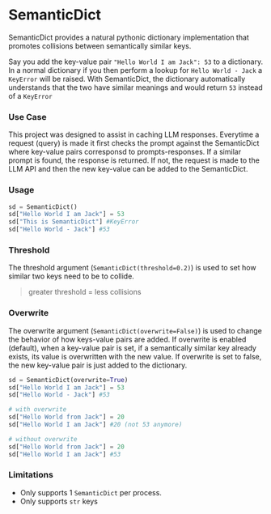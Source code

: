 # SemanticDict
SemanticDict provides a natural pythonic dictionary implementation that promotes collisions between semantically similar keys.

Say you add the key-value pair `"Hello World I am Jack": 53` to a dictionary. In a normal dictionary if you then perform a lookup for `Hello World - Jack` a `KeyError` will be raised. With SemanticDict, the dictionary automatically understands that the two have similar meanings and would return `53` instead of a `KeyError`

### Use Case
This project was designed to assist in caching LLM responses. Everytime a request (query) is made it first checks the prompt against the SemanticDict where key-value pairs corresponsd to prompts-responses. If a similar prompt is found, the response is returned. If not, the request is made to the LLM API and then the new key-value can be added to the SemanticDict. 

### Usage
```python
sd = SemanticDict()
sd["Hello World I am Jack"] = 53
sd["This is SemanticDict"] #KeyError
sd["Hello World - Jack"] #53
```

### Threshold
The threshold argument (`SemanticDict(threshold=0.2)`) is used to set how similar two keys need to be to collide.
> greater threshold = less collisions

### Overwrite
The overwrite argument (`SemanticDict(overwrite=False)`) is used to change the behavior of how keys-value pairs are added. If overwrite is enabled (default), when a key-value pair is set, if a semantically similar key already exists, its value is overwritten with the new value. If overwrite is set to false, the new key-value pair is just added to the dictionary. 

```python
sd = SemanticDict(overwrite=True)
sd["Hello World I am Jack"] = 53
sd["Hello World - Jack"] #53

# with overwrite 
sd["Hello World from Jack"] = 20
sd["Hello World I am Jack"] #20 (not 53 anymore)

# without overwrite
sd["Hello World from Jack"] = 20
sd["Hello World I am Jack"] #53
```

### Limitations
- Only supports 1 `SemanticDict` per process. 
- Only supports `str` keys